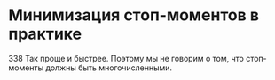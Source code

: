# Минимизация стоп-моментов в практике

338 Так проще и быстрее. Поэтому мы не говорим о том, что стоп-моменты должны быть многочисленными.
